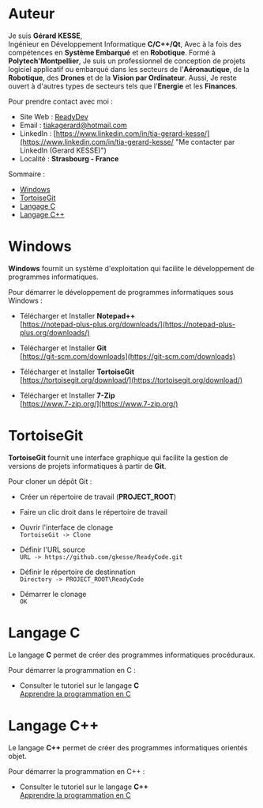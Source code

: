 # Auteur

Je suis **Gérard KESSE**,  
Ingénieur en Développement Informatique **C/C++/Qt**, Avec à la fois des compétences en **Système Embarqué** et en **Robotique**. Formé à **Polytech'Montpellier**, Je suis un professionnel de conception de projets logiciel applicatif ou embarqué dans les secteurs de l'**Aéronautique**, de la **Robotique**, des **Drones** et de la **Vision par Ordinateur**. Aussi, Je reste ouvert à d'autres types de secteurs tels que l'**Energie** et les **Finances**.

Pour prendre contact avec moi :

* Site Web : [ReadyDev](http://readydev.ovh "Accéder à mon site web (ReadyDev)")
* Email : [tiakagerard@hotmail.com](mailto:tiakagerard@hotmail.com?subject=Contact&body=Bonjour "Me contacter par email")
* LinkedIn : [https://www.linkedin.com/in/tia-gerard-kesse/](https://www.linkedin.com/in/tia-gerard-kesse/ "Me contacter par LinkedIn (Gerard KESSE)")
* Localité : **Strasbourg - France**

Sommaire :

* [Windows](#windows)
* [TortoiseGit](#tortoisegit)
* [Langage C](#langage-c)
* [Langage C++](#langage-c1)

# Windows

**Windows** fournit un système d'exploitation qui facilite le développement de programmes informatiques.

Pour démarrer le développement de programmes informatiques sous Windows :

* Télécharger et Installer **Notepad++**  
[https://notepad-plus-plus.org/downloads/](https://notepad-plus-plus.org/downloads/)  
  
* Télécharger et Installer **Git**  
[https://git-scm.com/downloads](https://git-scm.com/downloads)  
  
* Télécharger et Installer **TortoiseGit**  
[https://tortoisegit.org/download/](https://tortoisegit.org/download/)  

* Télécharger et Installer **7-Zip**  
[https://www.7-zip.org/](https://www.7-zip.org/)  

# TortoiseGit

**TortoiseGit** fournit une interface graphique qui facilite la gestion de versions de projets informatiques à partir de **Git**.

Pour cloner un dépôt Git :

* Créer un répertoire de travail (**PROJECT_ROOT**)
* Faire un clic droit dans le répertoire de travail

* Ouvrir l'interface de clonage  
`TortoiseGit -> Clone`

* Définir l'URL source  
`URL -> https://github.com/gkesse/ReadyCode.git`

* Définir le répertoire de destinnation  
`Directory -> PROJECT_ROOT\ReadyCode`

* Démarrer le clonage  
`OK`

# Langage C

Le langage **C** permet de créer des programmes informatiques procéduraux.

Pour démarrer la programmation en C :

* Consulter le tutoriel sur le langage **C**  
[Apprendre la programmation en C](./app/c#langage-c)  

# Langage C++

Le langage **C++** permet de créer des programmes informatiques orientés objet.

Pour démarrer la programmation en C++ :

* Consulter le tutoriel sur le langage **C++**  
[Apprendre la programmation en C](./app/c++#langage-c)  
